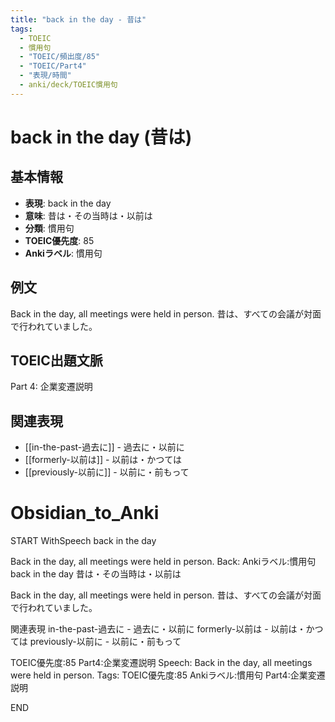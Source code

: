 ```yaml
---
title: "back in the day - 昔は"
tags:
  - TOEIC
  - 慣用句
  - "TOEIC/頻出度/85"
  - "TOEIC/Part4"
  - "表現/時間"
  - anki/deck/TOEIC慣用句
---
```


# back in the day (昔は)

## 基本情報
- **表現**: back in the day
- **意味**: 昔は・その当時は・以前は
- **分類**: 慣用句
- **TOEIC優先度**: 85
- **Ankiラベル**: 慣用句

## 例文
Back in the day, all meetings were held in person.
昔は、すべての会議が対面で行われていました。

## TOEIC出題文脈
Part 4: 企業変遷説明

## 関連表現
- [[in-the-past-過去に]] - 過去に・以前に
- [[formerly-以前は]] - 以前は・かつては
- [[previously-以前に]] - 以前に・前もって
 
# Obsidian_to_Anki
START
WithSpeech
back in the day

Back in the day, all meetings were held in person.
Back: 
Ankiラベル:慣用句
back in the day
昔は・その当時は・以前は

Back in the day, all meetings were held in person.
昔は、すべての会議が対面で行われていました。

関連表現
in-the-past-過去に - 過去に・以前に
formerly-以前は - 以前は・かつては
previously-以前に - 以前に・前もって

TOEIC優先度:85
Part4:企業変遷説明
Speech: Back in the day, all meetings were held in person.
Tags: TOEIC優先度:85 Ankiラベル:慣用句 Part4:企業変遷説明
<!--ID: 1750467303604-->
END
